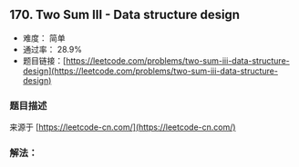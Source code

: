 ## 170. Two Sum III - Data structure design

- 难度： 简单
- 通过率： 28.9%
- 题目链接：[https://leetcode.com/problems/two-sum-iii-data-structure-design](https://leetcode.com/problems/two-sum-iii-data-structure-design)


### 题目描述

来源于 [https://leetcode-cn.com/](https://leetcode-cn.com/)



### 解法：